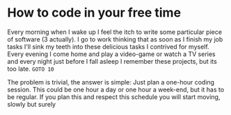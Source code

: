 # How to code in your free time
Every morning when I wake up I feel the itch to write some particular piece of software (3 actually).
I go to work thinking that as soon as I finish my job tasks I'll sink my teeth into these delicious tasks I contrived for myself.
Every evening I come home and play a video-game or watch a TV series and 
every night just before I fall asleep I remember these projects, but its too late.
`GOTO 10`

The problem is trivial, the answer is simple: Just plan a one-hour coding session.
This could be one hour a day or one hour a week-end, but it has to be regular.
If you plan this and respect this schedule you will start moving, slowly but surely

